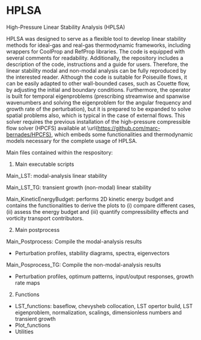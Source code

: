 # HPLSA
High-Pressure Linear Stability Analysis (HPLSA)

HPLSA was designed to serve as a flexible tool to develop linear stability methods for ideal-gas and real-gas thermodynamic frameworks, including wrappers for CoolProp and RefProp libraries. The code is equipped with several comments for readability. 
Additionally, the repository includes a description of the code, instructions and a guide for users.
Therefore, the linear stability modal and non-modal analysis can be fully reproduced by the interested reader.
Although the code is suitable for Poiseuille flows, it can be easily adapted to other wall-bounded cases, such as Couette flow, by adjusting the initial and boundary conditions.
Furthermore, the operator is built for temporal eigenproblems (prescribing streamwise and spanwise wavenumbers and solving the eigenproblem for the angular frequency and growth rate of the perturbation), but it is prepared to be expanded to solve spatial problems also, which is typical in the case of external flows.
This solver requires the previous installation of the high-pressure compressible flow solver (HPCFS) available at \url{https://github.com/marc-bernades/HPCFS}, which embeds some functionalities and thermodynamic models necessary for the complete usage of HPLSA.

Main files contained within the respository:

1. Main executable scripts

Main_LST: modal-analysis linear stability

Main_LST_TG: transient growth (non-modal) linear stability

Main_KineticEnergyBudget: performs 2D kinetic energy budget and contains the functionalities to derive the plots to (i) compare different cases, (ii) assess the energy budget and (iii) quantify compressibility effects and vorticity transport contributors.

2. Main postprocess

Main_Postprocess: Compile the modal-analysis results
- Perturbation profiles, stability diagrams, spectra, eigenvectors

Main_Posprocess_TG: Compile the non-modal-analysis results
- Perturbation profiles, optimum patterns, input/output responses, growth rate maps

2. Functions
- LST_functions: baseflow, chevysheb collocation, LST opertor build, LST eigenproblem, normalization, scalings, dimensionless numbers and transient growth
- Plot_functions
- Utilities

